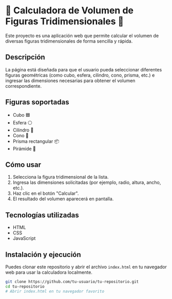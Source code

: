 # 🌟 Calculadora de Volumen de Figuras Tridimensionales 🌟

Este proyecto es una aplicación web que permite calcular el volumen de diversas figuras tridimensionales de forma sencilla y rápida.

## Descripción

La página está diseñada para que el usuario pueda seleccionar diferentes figuras geométricas (como cubo, esfera, cilindro, cono, prisma, etc.) e ingresar las dimensiones necesarias para obtener el volumen correspondiente.

## Figuras soportadas

- Cubo 🟦
- Esfera ⚪
- Cilindro 🥤
- Cono 🍦
- Prisma rectangular 📦
- Pirámide 🔺

## Cómo usar

1. Selecciona la figura tridimensional de la lista.
2. Ingresa las dimensiones solicitadas (por ejemplo, radio, altura, ancho, etc.).
3. Haz clic en el botón "Calcular".
4. El resultado del volumen aparecerá en pantalla.

## Tecnologías utilizadas

- HTML
- CSS
- JavaScript

## Instalación y ejecución

Puedes clonar este repositorio y abrir el archivo `index.html` en tu navegador web para usar la calculadora localmente.

```bash
git clone https://github.com/tu-usuario/tu-repositorio.git
cd tu-repositorio
# Abrir index.html en tu navegador favorito
